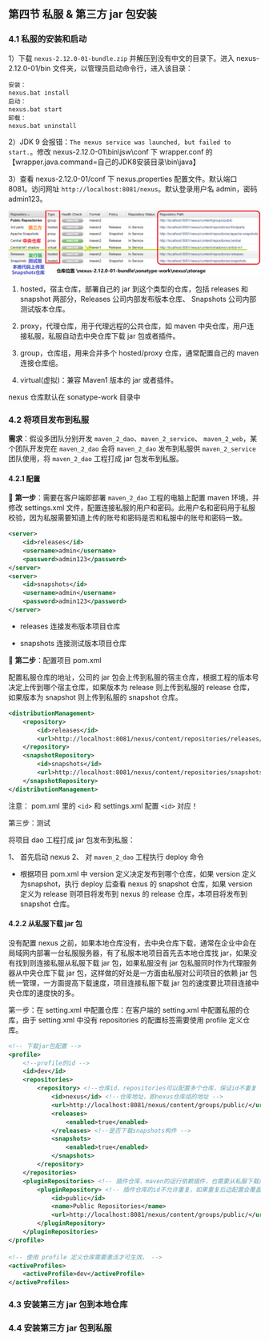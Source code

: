 ## 第四节 私服 & 第三方 jar 包安装



### 4.1 私服的安装和启动

1）下载 `nexus-2.12.0-01-bundle.zip` 并解压到没有中文的目录下。进入 nexus-2.12.0-01/bin 文件夹，以管理员启动命令行，进入该目录：

```
安装：
nexus.bat install
启动：
nexus.bat start
卸载：
nexus.bat uninstall
```

2）JDK 9 会报错：`The nexus service was launched, but failed to start.`。修改 nexus-2.12.0-01\bin\jsw\conf 下 wrapper.conf 的 【wrapper.java.command=自己的JDK8安装目录\bin\java】

3）查看 nexus-2.12.0-01/conf 下 nexus.properties 配置文件。默认端口 8081。访问网址 `http://localhost:8081/nexus`。默认登录用户名 admin，密码 admin123。


<img src="./img7/14-nexus.png" width=800>


1. hosted，宿主仓库，部署自己的 jar 到这个类型的仓库，包括 releases 和 snapshot 两部分，Releases 公司内部发布版本仓库、 Snapshots 公司内部测试版本仓库。

2. proxy，代理仓库，用于代理远程的公共仓库，如 maven 中央仓库，用户连接私服，私服自动去中央仓库下载 jar 包或者插件。

3. group，仓库组，用来合并多个 hosted/proxy 仓库，通常配置自己的 maven 连接仓库组。

4. virtual(虚拟)：兼容 Maven1 版本的 jar 或者插件。


nexus 仓库默认在 sonatype-work 目录中



### 4.2 将项目发布到私服


**需求**：假设多团队分别开发 `maven_2_dao`、`maven_2_service`、 `maven_2_web`，某个团队开发完在 `maven_2_dao` 会将 `maven_2_dao` 发布到私服供 `maven_2_service` 团队使用，将 `maven_2_dao` 工程打成 jar 包发布到私服。


#### 4.2.1 配置

🍒 **第一步**：需要在客户端即部署 `maven_2_dao` 工程的电脑上配置 maven 环境，并修改 settings.xml 文件，配置连接私服的用户和密码。此用户名和密码用于私服校验，因为私服需要知道上传的账号和密码是否和私服中的账号和密码一致。

```xml
<server>
    <id>releases</id>
    <username>admin</username>
    <password>admin123</password>
</server>
<server>
    <id>snapshots</id>
    <username>admin</username>
    <password>admin123</password>
</server>
```

* releases 连接发布版本项目仓库

* snapshots 连接测试版本项目仓库


🍒 **第二步**：配置项目 pom.xml

配置私服仓库的地址，公司的 jar 包会上传到私服的宿主仓库，根据工程的版本号决定上传到哪个宿主仓库，如果版本为 release 则上传到私服的 release 仓库，如果版本为 snapshot 则上传到私服的 snapshot 仓库。

```xml
<distributionManagement>
    <repository>
        <id>releases</id>
        <url>http://localhost:8081/nexus/content/repositories/releases/</url>
    </repository>
    <snapshotRepository>
        <id>snapshots</id>
        <url>http://localhost:8081/nexus/content/repositories/snapshots/</url>
    </snapshotRepository>
</distributionManagement>
```

注意： pom.xml 里的 `<id>` 和 settings.xml 配置 `<id>` 对应！

第三步：测试

将项目 dao 工程打成 jar 包发布到私服：

1、 首先启动 nexus
2、 对 `maven_2_dao` 工程执行 deploy 命令

* 根据项目 pom.xml 中 version 定义决定发布到哪个仓库，如果 version 定义为snapshot，执行 deploy 后查看 nexus 的 snapshot 仓库，如果 version 定义为 release 则项目将发布到 nexus 的 release 仓库，本项目将发布到 snapshot 仓库。


#### 4.2.2 从私服下载 jar 包


没有配置 nexus 之前，如果本地仓库没有，去中央仓库下载，通常在企业中会在局域网内部署一台私服服务器，有了私服本地项目首先去本地仓库找 jar，如果没有找到则连接私服从私服下载 jar 包，如果私服没有 jar 包私服同时作为代理服务器从中央仓库下载 jar 包，这样做的好处是一方面由私服对公司项目的依赖 jar 包统一管理，一方面提高下载速度，项目连接私服下载 jar 包的速度要比项目连接中央仓库的速度快的多。

第一步：在 setting.xml 中配置仓库：在客户端的 setting.xml 中配置私服的仓库，由于 setting.xml 中没有 repositories 的配置标签需要使用 profile 定义仓库。

```xml
<!-- 下载jar包配置 -->
<profile> 
	<!--profile的id -->
	<id>dev</id>
	<repositories>
		<repository> <!--仓库id，repositories可以配置多个仓库，保证id不重复 -->
			<id>nexus</id> <!--仓库地址，即nexus仓库组的地址 -->
			<url>http://localhost:8081/nexus/content/groups/public/</url> <!--是否下载releases构件 -->
			<releases>
				<enabled>true</enabled>
			</releases> <!--是否下载snapshots构件 -->
			<snapshots>
				<enabled>true</enabled>
			</snapshots>
		</repository>
	</repositories>
	<pluginRepositories> <!-- 插件仓库，maven的运行依赖插件，也需要从私服下载插件 -->
		<pluginRepository> <!-- 插件仓库的id不允许重复，如果重复后边配置会覆盖前边 -->
			<id>public</id>
			<name>Public Repositories</name>
			<url>http://localhost:8081/nexus/content/groups/public/</url>
		</pluginRepository>
	</pluginRepositories>
</profile>

<!-- 使用 profile 定义仓库需要激活才可生效。 -->
<activeProfiles>
	<activeProfile>dev</activeProfile>
</activeProfiles>
```



### 4.3 安装第三方 jar 包到本地仓库




### 4.4 安装第三方 jar 包到私服